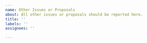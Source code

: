 ```yaml
---
name: Other Issues or Proposals
about: All other issues or proposals should be reported here.
title: ''
labels: ''
assignees: ''

---
```



